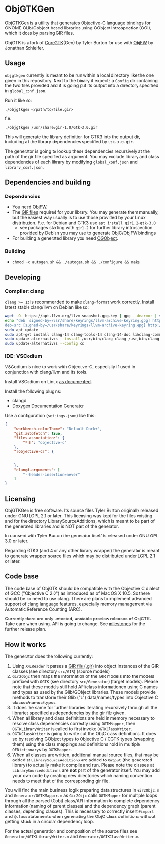 ObjGTKGen
==========

ObjGTKGen is a utility that generates Objective-C language bindings for GNOME GLib/Gobject based libraries using GObject Introspection (GOI), which it does by parsing GIR files.

ObjGTK is a fork of [CoreGTK](https://github.com/coregtk)(Gen) by Tyler Burton for use
with [ObjFW](https://objfw.nil.im/) by Jonathan Schleifer.

## Usage

`objgtkgen` currently is meant to be run within a local directory like the one given in this repository. Next to the binary it expects a `Config` dir containing the two files provided and it is going put its output into a directory specified in `global_conf.json`.

Run it like so:

```
./objgtkgen </path/to/file.gir>
```

f.e.
```
./objgtkgen /usr/share/gir-1.0/Gtk-3.0.gir
```

This will generate the library definition for GTK3 into the output dir, including all the library dependencies specified by `Gtk-3.0.gir`.

The generator is going to lookup these dependencies recursively at the path of the gir file specified as argument. You may exclude library and class dependencies of each library by modifying `global_conf.json` and `library_conf.json`.

## Dependencies and building

### Dependencies

- You need [ObjFW](https://objfw.nil.im/).
- The [GIR files](https://gi.readthedocs.io/en/latest/) required for your library. You may generate them manually, but the easiest way usually is to use those provided by your Linux distribution. F.e. for Debian and GTK3 use `apt install gir1.2-gtk-3.0`
    - see packages starting with `gir1.2` for further library introspection provided by Debian you may use to generate ObjC/ObjFW bindings
- For building a generated library you need [OGObject](https://codeberg.org/ObjGTK/OGObject).

### Building

- `chmod +x autogen.sh && ./autogen.sh && ./configure && make`

## Developing

### Compiler: clang

`clang >= 12` is recommended to make `clang-format` work correctly. Install [latest stable clang/llvm](https://apt.llvm.org/) on Debian like so:

```bash
wget -O- https://apt.llvm.org/llvm-snapshot.gpg.key | gpg --dearmor | sudo tee /usr/share/keyrings/llvm-archive-keyring.gpg
echo "deb [signed-by=/usr/share/keyrings/llvm-archive-keyring.gpg] http://apt.llvm.org/bullseye/ llvm-toolchain-bullseye-14 main
deb-src [signed-by=/usr/share/keyrings/llvm-archive-keyring.gpg] http://apt.llvm.org/bullseye/ llvm-toolchain-bullseye-14 main" | sudo tee /etc/apt/sources.list.d/clang.list
sudo apt update
sudo apt-get install clang-14 clang-tools-14 clang-14-doc libclang-common-14-dev libclang-14-dev libclang1-14 clang-format-14 python3-clang-14 clangd-14 clang-tidy-14 lldb-14 lld-14
sudo update-alternatives --install /usr/bin/clang clang /usr/bin/clang-14 140 --slave /usr/bin/clang++ clang++ /usr/bin/clang++-14 --slave /usr/share/man/man1/clang.1.gz clang.1.gz /usr/share/man/man1/clang-14.1.gz --slave /usr/bin/clang-tidy clang-tidy /usr/bin/clang-tidy-14  --slave /usr/bin/clang-format clang-format /usr/bin/clang-format-14 --slave /usr/bin/clangd clangd /usr/bin/clangd-14udo update-alternatives --install /usr/bin/cc cc /usr/bin/clang-14 140
sudo update-alternatives --config cc
```

### IDE: VSCodium

VSCodium is nice to work with Objective-C, especially if used in conjunction with clang/llvm and its tools.

Install VSCodium on Linux [as documented](https://gitlab.com/paulcarroty/vscodium-deb-rpm-repo).

Install the following plugins:
- clangd
- Doxygen Documentation Generator

Use a configuration (`settings.json`) like this:
```json
{
    "workbench.colorTheme": "Default Dark+",
    "git.autofetch": true,
    "files.associations": {
        "*.h": "objective-c"
    },
    "[objective-c]": {

    
    },
    "clangd.arguments": [
        "--header-insertion=never"
    ]
}
```

## Licensing

ObjGTKGen is free software. Its source files Tyler Burton originally released under
GNU LGPL 2.1 or later. This licensing was kept for the files existing and for the directory LibrarySourceAdditions, which is meant to be part of the generated libraries and is NOT part of the generator.

In consent with Tyler Burton the generator itself is released under GNU GPL 3.0 or later.

Regarding GTK3 (and 4 or any other library wrapper) the generator is meant to generate wrapper source files which may be distributed under LGPL 2.1 or later.

## Code base

The code base of ObjGTK should be compatible with the Objective C dialect of GCC ("Objective C 2.0") as introduced as of Mac OS X 10.5. So there should be no need to use clang. There are plans to implement advanced support of clang language features, especially memory management via Automatic Reference Counting (ARC).

Currently there are only untested, unstable preview releases of ObjGTK. Take care when using. API is going to change. See [milestones](https://codeberg.org/Letterus/objgtkgen/milestones) for the further release plan.

## How it works

The generator does the following currently:

1. Using `XMLReader` it parses a [GIR file (.gir)](https://gi.readthedocs.io/en/latest/) into object instances of the GIR classes (see directory `src/GIR`) (source models)
2. `Gir2Objc` then maps the information of the GIR models into the models prefixed with `OGTK` (see directory `src/Generator`) (target models). Please note that these models still hold API/class informationen using C names and types as used by the Glib/GObject libraries. These models provide methods to transform their Glib ("c") data/names/types into Objective C classes/names/types.
3. It does the same for further libraries iterating recursively through all the libraries specified as dependencies by the gir file given.
4. When all library and class definitions are held in memory necessary to resolve class dependencies correctly using `OGTKMapper`, then `OGTKLibraryWriter` is called to first invoke `OGTKClassWriter`.
5. `OGTKClassWriter` is going to write out the ObjC class definitions. It does so by resolving GObject types to Objective C / OGTK types (swapping them) using the class mappings and definitions hold in multiple `OFDictionary`s by `OGTKMapper`.
6. When all classes are written, additional manual source files, that may be added at `LibrarySourceAdditions` are added to `Output` (the generated library) to actually make it compile and run. Please note the classes at `LibrarySourceAdditions` are **not** part of the generator itself. You may add your own code by creating new directories which naming convention needs to meet that of the corresponding gir file.

You will find the main business logik preparing data structures in `Gir2Objc.m` and `Generator/OGTKMapper.m` as `Gir2Objc` calls `OGTKMapper` for multiple loops through all the parsed (Gobj) class/API information to complete dependency information (naming of parent classes) and the dependency graph (parent classes, depending classes). This is necessary to correctly insert `#import` and `@class` statements when generating the ObjC class definitions without getting stuck in a circular dependency loop.

For the actual generation and composition of the source files see `Generator/OGTKLibraryWriter.m` and `Generator/OGTKClassWriter.m`.